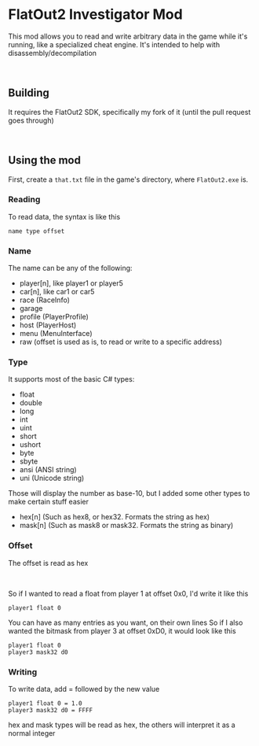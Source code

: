 # FlatOut2 Investigator Mod

This mod allows you to read and write arbitrary data in the game while it's running, like a specialized cheat engine.
It's intended to help with disassembly/decompilation

<br>

## Building
It requires the FlatOut2 SDK, specifically my fork of it (until the pull request goes through)

<br>

## Using the mod
First, create a ```that.txt``` file in the game's directory, where ```FlatOut2.exe``` is.

### Reading
To read data, the syntax is like this

```
name type offset
```

### Name
The name can be any of the following:
- player[n], like player1 or player5
- car[n], like car1 or car5
- race (RaceInfo)
- garage
- profile (PlayerProfile)
- host (PlayerHost)
- menu (MenuInterface)
- raw (offset is used as is, to read or write to a specific address)

### Type
It supports most of the basic C# types:
- float
- double
- long
- int
- uint
- short
- ushort
- byte
- sbyte
- ansi (ANSI string)
- uni (Unicode string)

Those will display the number as base-10, but I added some other types to make certain stuff easier
- hex[n] (Such as hex8, or hex32. Formats the string as hex)
- mask[n] (Such as mask8 or mask32. Formats the string as binary)

### Offset
The offset is read as hex

<br>

So if I wanted to read a float from player 1 at offset 0x0, I'd write it like this
```
player1 float 0
```

You can have as many entries as you want, on their own lines
So if I also wanted the bitmask from player 3 at offset 0xD0, it would look like this
```
player1 float 0
player3 mask32 d0
```

### Writing
To write data, add = followed by the new value
```
player1 float 0 = 1.0
player3 mask32 d0 = FFFF
```

hex and mask types will be read as hex, the others will interpret it as a normal integer
